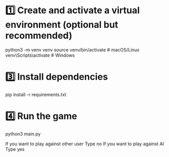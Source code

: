 # 1️⃣ Create and activate a virtual environment (optional but recommended)
python3 -m venv venv
source venv/bin/activate  # macOS/Linux
venv\Scripts\activate  # Windows

# 3️⃣ Install dependencies
pip install -r requirements.txt

# 4️⃣ Run the game
python3 main.py

If you want to play against other user
Type no
If you want to play against AI
Type yes
